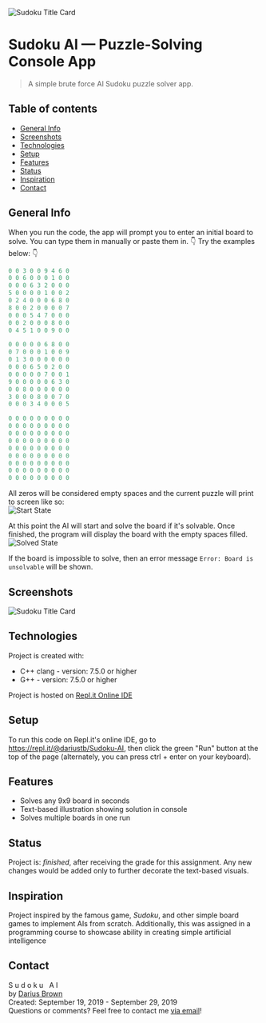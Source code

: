 ![Sudoku Title Card](https://i.ibb.co/dP2VRWN/Sudoku-AI-Console-App-Title-Card.png)

# Sudoku AI &mdash; Puzzle-Solving Console App
> A simple brute force AI Sudoku puzzle solver app.

## Table of contents
* [General Info](#general-info)
* [Screenshots](#screenshots)
* [Technologies](#technologies)
* [Setup](#setup)
* [Features](#features)
* [Status](#status)
* [Inspiration](#inspiration)
* [Contact](#contact)

## General Info
When you run the code, the app will prompt you to enter an initial board to solve. You can type them in manually or paste them in. 
👇 Try the examples below: 👇

```cpp
0 0 3 0 0 9 4 6 0
0 0 6 0 0 0 1 0 0
0 0 0 6 3 2 0 0 0
5 0 0 0 0 1 0 0 2
0 2 4 0 0 0 6 8 0
8 0 0 2 0 0 0 0 7
0 0 0 5 4 7 0 0 0
0 0 2 0 0 0 8 0 0
0 4 5 1 0 0 9 0 0
```
```cpp
0 0 0 0 0 6 8 0 0 
0 7 0 0 0 1 0 0 9 
0 1 3 0 0 0 0 0 0 
0 0 0 6 5 0 2 0 0 
0 0 0 0 0 7 0 0 1 
9 0 0 0 0 0 6 3 0 
0 0 8 0 0 0 0 0 0
3 0 0 0 8 0 0 7 0 
0 0 0 3 4 0 0 0 5 
```
```cpp
0 0 0 0 0 0 0 0 0 
0 0 0 0 0 0 0 0 0 
0 0 0 0 0 0 0 0 0 
0 0 0 0 0 0 0 0 0 
0 0 0 0 0 0 0 0 0 
0 0 0 0 0 0 0 0 0 
0 0 0 0 0 0 0 0 0 
0 0 0 0 0 0 0 0 0 
0 0 0 0 0 0 0 0 0 
```
All zeros will be considered empty spaces and the current puzzle will print to screen  like so: <br>
![Start State](https://i.ibb.co/RDzxw67/Sudoku-AI-Console-App-Start-State.png)

At this point the AI will start and solve the board if it's solvable. Once finished, the program will display the board with the empty spaces filled. <br>
![Solved State](https://i.ibb.co/F67txvQ/Sudoku-AI-Console-App-Solved-State.png)

If the board is impossible to solve, then an error message ``Error: Board is unsolvable`` will be shown.

## Screenshots
![Sudoku Title Card](https://i.ibb.co/dP2VRWN/Sudoku-AI-Console-App-Title-Card.png)

## Technologies
Project is created with:
* C++ clang - version: 7.5.0 or higher
* G++ - version: 7.5.0 or higher

Project is hosted on [Repl.it Online IDE](https://repl.it)

## Setup
To run this code on Repl.it's online IDE, go to https://repl.it/@dariustb/Sudoku-AI, then click the green "Run" button at the top of the page (alternately, you can press ctrl + enter on your keyboard).

## Features
* Solves any 9x9 board in seconds
* Text-based illustration showing solution in console
* Solves multiple boards in one run

## Status
Project is: *finished*, after receiving the grade for this assignment. Any new changes would be added only to further decorate the text-based visuals.

## Inspiration
Project inspired by the famous game, *Sudoku*, and other simple board games to implement AIs from scratch. Additionally, this was assigned in a programming course to showcase ability in creating simple artificial intelligence

## Contact
S u d o k u &nbsp; A I <br>
by [Darius Brown](https://dariusbrown.dev) <br>
Created: September 19, 2019 - September 29, 2019 <br>
Questions or comments? Feel free to contact me [via email](mailto:dariustb@tech-center.com)!